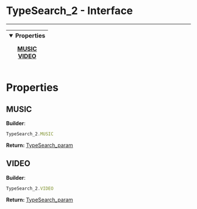 <!-- This file is generated by a script. Do not edit directly -->
# TypeSearch_2 - Interface


---
| <details open><summary>Properties</summary><p>[MUSIC](#music)<br>[VIDEO](#video)</p></details> |
| --- |



 # Properties


## MUSIC


**Builder**:
````javascript
TypeSearch_2.MUSIC
````



**Return:**
<span class="flex_return">[TypeSearch_param](/1_3_3/param/TypeSearch_param)</span>
## VIDEO


**Builder**:
````javascript
TypeSearch_2.VIDEO
````



**Return:**
<span class="flex_return">[TypeSearch_param](/1_3_3/param/TypeSearch_param)</span>
